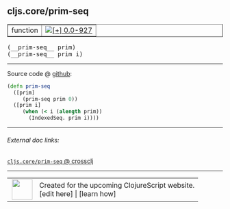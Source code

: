 ## cljs.core/prim-seq



 <table border="1">
<tr>
<td>function</td>
<td><a href="https://github.com/cljsinfo/cljs-api-docs/tree/0.0-927"><img valign="middle" alt="[+] 0.0-927" title="Added in 0.0-927" src="https://img.shields.io/badge/+-0.0--927-lightgrey.svg"></a> </td>
</tr>
</table>


 <samp>
(__prim-seq__ prim)<br>
</samp>
 <samp>
(__prim-seq__ prim i)<br>
</samp>

---







Source code @ [github](https://github.com/clojure/clojurescript/blob/r2657/src/cljs/cljs/core.cljs#L1010-L1015):

```clj
(defn prim-seq
  ([prim]
     (prim-seq prim 0))
  ([prim i]
     (when (< i (alength prim))
       (IndexedSeq. prim i))))
```

<!--
Repo - tag - source tree - lines:

 <pre>
clojurescript @ r2657
└── src
    └── cljs
        └── cljs
            └── <ins>[core.cljs:1010-1015](https://github.com/clojure/clojurescript/blob/r2657/src/cljs/cljs/core.cljs#L1010-L1015)</ins>
</pre>

-->

---



###### External doc links:

[`cljs.core/prim-seq` @ crossclj](http://crossclj.info/fun/cljs.core.cljs/prim-seq.html)<br>

---

 <table>
<tr><td>
<img valign="middle" align="right" width="48px" src="http://i.imgur.com/Hi20huC.png">
</td><td>
Created for the upcoming ClojureScript website.<br>
[edit here] | [learn how]
</td></tr></table>

[edit here]:https://github.com/cljsinfo/cljs-api-docs/blob/master/cljsdoc/cljs.core/prim-seq.cljsdoc
[learn how]:https://github.com/cljsinfo/cljs-api-docs/wiki/cljsdoc-files

<!--

This information was too distracting to show to readers, but I'll leave it
commented here since it is helpful to:

- pretty-print the data used to generate this document
- and show how to retrieve that data



The API data for this symbol:

```clj
{:ns "cljs.core",
 :name "prim-seq",
 :type "function",
 :signature ["[prim]" "[prim i]"],
 :source {:code "(defn prim-seq\n  ([prim]\n     (prim-seq prim 0))\n  ([prim i]\n     (when (< i (alength prim))\n       (IndexedSeq. prim i))))",
          :title "Source code",
          :repo "clojurescript",
          :tag "r2657",
          :filename "src/cljs/cljs/core.cljs",
          :lines [1010 1015]},
 :full-name "cljs.core/prim-seq",
 :full-name-encode "cljs.core/prim-seq",
 :history [["+" "0.0-927"]]}

```

Retrieve the API data for this symbol:

```clj
;; from Clojure REPL
(require '[clojure.edn :as edn])
(-> (slurp "https://raw.githubusercontent.com/cljsinfo/cljs-api-docs/catalog/cljs-api.edn")
    (edn/read-string)
    (get-in [:symbols "cljs.core/prim-seq"]))
```

-->
